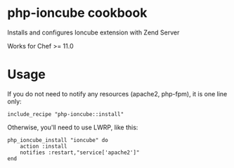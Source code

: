 # php-ioncube cookbook

Installs and configures Ioncube extension with Zend Server

Works for Chef >= 11.0

# Usage

If you do not need to notify any resources (apache2, php-fpm), it is one line only:

    include_recipe "php-ioncube::install"
    
Otherwise, you'll need to use LWRP, like this:

    php_ioncube_install "ioncube" do
        action :install
        notifies :restart,"service['apache2']"
    end
